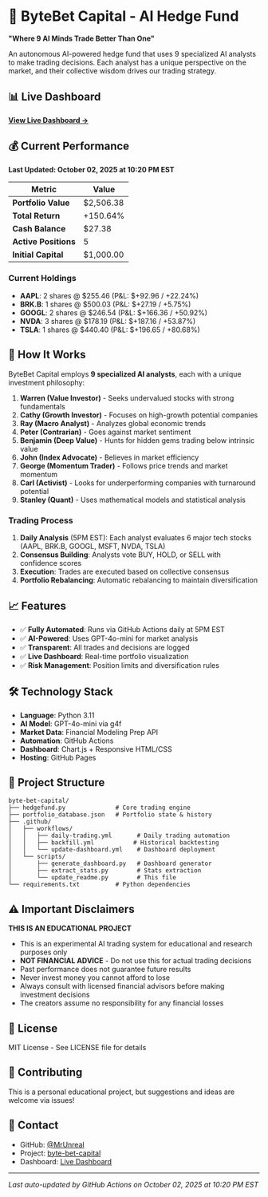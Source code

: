 # 🚀 ByteBet Capital - AI Hedge Fund

**"Where 9 AI Minds Trade Better Than One"**

An autonomous AI-powered hedge fund that uses 9 specialized AI analysts to make trading decisions. Each analyst has a unique perspective on the market, and their collective wisdom drives our trading strategy.

## 📊 Live Dashboard

**[View Live Dashboard →](https://mrunreal.github.io/byte-bet-capital-overview/)**

## 💰 Current Performance

**Last Updated: October 02, 2025 at 10:20 PM EST**

| Metric | Value |
|--------|-------|
| **Portfolio Value** | $2,506.38 |
| **Total Return** | +150.64% |
| **Cash Balance** | $27.38 |
| **Active Positions** | 5 |
| **Initial Capital** | $1,000.00 |

### Current Holdings

- **AAPL**: 2 shares @ $255.46 (P&L: $+92.96 / +22.24%)
- **BRK.B**: 1 shares @ $500.03 (P&L: $+27.19 / +5.75%)
- **GOOGL**: 2 shares @ $246.54 (P&L: $+166.36 / +50.92%)
- **NVDA**: 3 shares @ $178.19 (P&L: $+187.16 / +53.87%)
- **TSLA**: 1 shares @ $440.40 (P&L: $+196.65 / +80.68%)


## 🤖 How It Works

ByteBet Capital employs **9 specialized AI analysts**, each with a unique investment philosophy:

1. **Warren (Value Investor)** - Seeks undervalued stocks with strong fundamentals
2. **Cathy (Growth Investor)** - Focuses on high-growth potential companies
3. **Ray (Macro Analyst)** - Analyzes global economic trends
4. **Peter (Contrarian)** - Goes against market sentiment
5. **Benjamin (Deep Value)** - Hunts for hidden gems trading below intrinsic value
6. **John (Index Advocate)** - Believes in market efficiency
7. **George (Momentum Trader)** - Follows price trends and market momentum
8. **Carl (Activist)** - Looks for underperforming companies with turnaround potential
9. **Stanley (Quant)** - Uses mathematical models and statistical analysis

### Trading Process

1. **Daily Analysis** (5PM EST): Each analyst evaluates 6 major tech stocks (AAPL, BRK.B, GOOGL, MSFT, NVDA, TSLA)
2. **Consensus Building**: Analysts vote BUY, HOLD, or SELL with confidence scores
3. **Execution**: Trades are executed based on collective consensus
4. **Portfolio Rebalancing**: Automatic rebalancing to maintain diversification

## 📈 Features

- ✅ **Fully Automated**: Runs via GitHub Actions daily at 5PM EST
- ✅ **AI-Powered**: Uses GPT-4o-mini for market analysis
- ✅ **Transparent**: All trades and decisions are logged
- ✅ **Live Dashboard**: Real-time portfolio visualization
- ✅ **Risk Management**: Position limits and diversification rules

## 🛠️ Technology Stack

- **Language**: Python 3.11
- **AI Model**: GPT-4o-mini via g4f
- **Market Data**: Financial Modeling Prep API
- **Automation**: GitHub Actions
- **Dashboard**: Chart.js + Responsive HTML/CSS
- **Hosting**: GitHub Pages

## 📁 Project Structure

```
byte-bet-capital/
├── hedgefund.py              # Core trading engine
├── portfolio_database.json   # Portfolio state & history
├── .github/
│   ├── workflows/
│   │   ├── daily-trading.yml       # Daily trading automation
│   │   ├── backfill.yml           # Historical backtesting
│   │   └── update-dashboard.yml    # Dashboard deployment
│   └── scripts/
│       ├── generate_dashboard.py   # Dashboard generator
│       ├── extract_stats.py        # Stats extraction
│       └── update_readme.py        # This file
└── requirements.txt          # Python dependencies
```

## ⚠️ Important Disclaimers

**THIS IS AN EDUCATIONAL PROJECT**

- This is an experimental AI trading system for educational and research purposes only
- **NOT FINANCIAL ADVICE** - Do not use this for actual trading decisions
- Past performance does not guarantee future results
- Never invest money you cannot afford to lose
- Always consult with licensed financial advisors before making investment decisions
- The creators assume no responsibility for any financial losses

## 📜 License

MIT License - See LICENSE file for details

## 🤝 Contributing

This is a personal educational project, but suggestions and ideas are welcome via issues!

## 📧 Contact

- GitHub: [@MrUnreal](https://github.com/MrUnreal)
- Project: [byte-bet-capital](https://github.com/MrUnreal/byte-bet-capital)
- Dashboard: [Live Dashboard](https://mrunreal.github.io/byte-bet-capital-overview/)

---

*Last auto-updated by GitHub Actions on October 02, 2025 at 10:20 PM EST*
